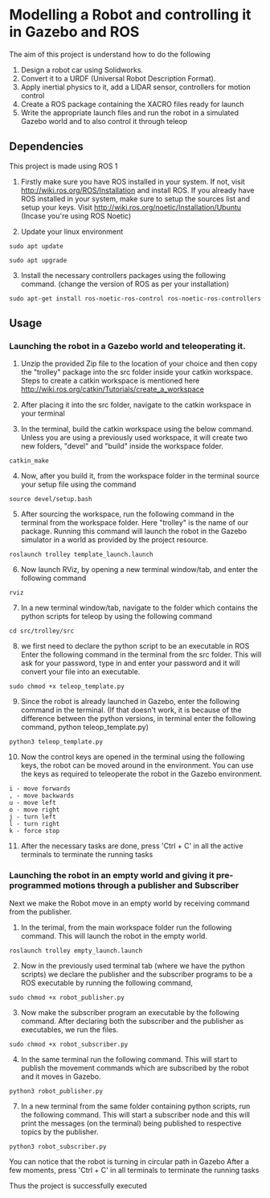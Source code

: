 # Modelling a Robot and controlling it in Gazebo and ROS
The aim of this project is understand how to do the following
1. Design a robot car using Solidworks.
2. Convert it to a URDF (Universal Robot Description Format).
3. Apply inertial physics to it, add a LIDAR sensor, controllers for motion control
4. Create a ROS package containing the XACRO files ready for launch
5. Write the appropriate launch files and run the robot in a simulated Gazebo world and to also control it through teleop

## Dependencies
This project is made using ROS 1

1. Firstly make sure you have ROS installed in your system. If not, visit http://wiki.ros.org/ROS/Installation and install ROS.
If you already have ROS installed in your system, make sure to setup the sources list and setup your keys. Visit http://wiki.ros.org/noetic/Installation/Ubuntu (Incase you're using ROS Noetic)

2. Update your linux environment
```
sudo apt update
```
```
sudo apt upgrade
```
3. Install the necessary controllers packages using the following command. (change the version of ROS as per your installation)

```
sudo apt-get install ros-noetic-ros-control ros-noetic-ros-controllers
```


## Usage

### Launching the robot in a Gazebo world and teleoperating it.

1. Unzip the provided Zip file to the location of your choice and then copy the "trolley" package into the src folder inside your catkin workspace. Steps to create a catkin workspace is mentioned here http://wiki.ros.org/catkin/Tutorials/create_a_workspace

2. After placing it into the src folder, navigate to the catkin workspace in your terminal

3. In the terminal, build the catkin workspace using the below command. Unless you are using a previously used workspace, it will create two new folders, "devel" and "build" inside the workspace folder.
```
catkin_make
```


4. Now, after you build it, from the workspace folder in the terminal source your setup file using the command
```
source devel/setup.bash
```

5. After sourcing the workspace, run the following command in the terminal from the workspace folder. Here "trolley" is the name of our package. Running this command will launch the robot in the Gazebo simulator in a world as provided by the project resource.
```
roslaunch trolley template_launch.launch
```

6. Now launch RViz, by opening a new terminal window/tab, and enter the following command
```
rviz
```

7. In a new terminal window/tab, navigate to the folder which contains the python scripts for teleop by using the following command
```
cd src/trolley/src
```

8. we first need to declare the python script to be an executable in ROS
Enter the following command in the terminal from the src folder. This will ask for your password, type in and enter your password and it will convert your file into an executable.
```
sudo chmod +x teleop_template.py
```

9. Since the robot is already launched in Gazebo, enter the following command in the terminal. (If that doesn't work, it is because of the difference between the python versions, in terminal enter the following command,
python teleop_template.py)
```
python3 teleop_template.py
```


10. Now the control keys are opened in the terminal using the following keys, the robot can be moved around in the environment. You can use the keys as required to teleoperate the robot in the Gazebo environment.
```
i - move forwards
, - move backwards
u - move left
o - move right
j - turn left
l - turn right
k - force stop
```
11. After the necessary tasks are done, press 'Ctrl + C' in all the active terminals to terminate the running tasks

### Launching the robot in an empty world and giving it pre-programmed motions through a publisher and Subscriber


Next we make the Robot move in an empty world by receiving command from the publisher.

1. In the terimal, from the main workspace folder run the following command. This will launch the robot in the empty world.
```
roslaunch trolley empty_launch.launch
```

2. Now in the previously used terminal tab (where we have the python scripts) we declare the publisher and the subscriber programs to be a ROS executable by running the following command,
```
sudo chmod +x robot_publisher.py
```

3. Now make the subscriber program an executable by the following command. After declaring both the subscriber and the publisher as executables, we run the files.
```
sudo chmod +x robot_subscriber.py
```


4. In the same terminal run the following command. This will start to publish the movement commands which are subscribed by the robot and it moves in Gazebo.
```
python3 robot_publisher.py
```


7. In a new terminal from the same folder containing python scripts, run the following command. This will start a subscriber node and this will print the messages (on the terminal) being published to respective topics by the publisher.
```
python3 robot_subscriber.py
```


You can notice that the robot is turning in circular path in Gazebo
After a few moments, press 'Ctrl + C' in all terminals to terminate the running tasks

Thus the project is successfully executed
